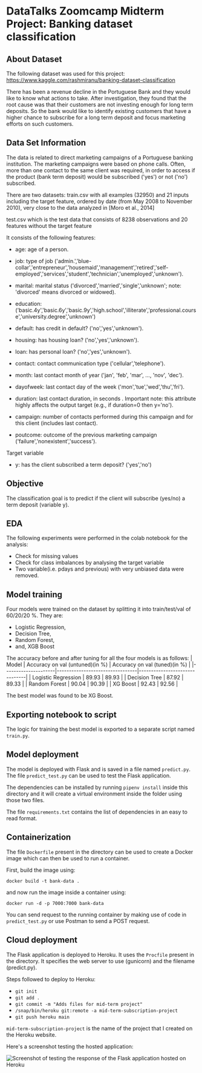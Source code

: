 # DataTalks Zoomcamp Midterm Project: Banking dataset classification
## About Dataset
The following dataset was used for this project: https://www.kaggle.com/rashmiranu/banking-dataset-classification

There has been a revenue decline in the Portuguese Bank and they would like to know what actions to take. After investigation, they found that the root cause was that their customers are not investing enough for long term deposits. So the bank would like to identify existing customers that have a higher chance to subscribe for a long term deposit and focus marketing efforts on such customers.

## Data Set Information

The data is related to direct marketing campaigns of a Portuguese banking institution. The marketing campaigns were based on phone calls. Often, more than one contact to the same client was required, in order to access if the product (bank term deposit) would be subscribed ('yes') or not ('no') subscribed.

There are two datasets: train.csv with all examples (32950) and 21 inputs including the target feature, ordered by date (from May 2008 to November 2010), very close to the data analyzed in [Moro et al., 2014]

test.csv which is the test data that consists of 8238 observations and 20 features without the target feature

It consists of the following features: 
- age: age of a person.

- job: type of job ('admin.','blue-collar','entrepreneur','housemaid','management','retired','self-employed','services','student','technician','unemployed','unknown').

- marital: marital status ('divorced','married','single','unknown'; note: 'divorced' means divorced or widowed).

- education: ('basic.4y','basic.6y','basic.9y','high.school','illiterate','professional.course','university.degree','unknown')

- default: has credit in default? ('no','yes','unknown').

- housing: has housing loan? ('no','yes','unknown').

- loan: has personal loan? ('no','yes','unknown').

- contact: contact communication type ('cellular','telephone').

- month: last contact month of year ('jan', 'feb', 'mar', …, 'nov', 'dec').

- dayofweek: last contact day of the week ('mon','tue','wed','thu','fri').

- duration: last contact duration, in seconds . Important note: this attribute highly affects the output target (e.g., if duration=0 then y='no').

- campaign: number of contacts performed during this campaign and for this client (includes last contact).

- poutcome: outcome of the previous marketing campaign ('failure','nonexistent','success').

Target variable
- y: has the client subscribed a term deposit? ('yes','no')

## Objective
The classification goal is to predict if the client will subscribe (yes/no) a term deposit (variable y).

## EDA
The following experiments were performed in the colab notebook for the analysis:
- Check for missing values
- Check for class imbalances by analysing the target variable
- Two variable(i.e. pdays and  previous) with very unbiased data were removed.

## Model training
Four models were trained on the dataset by splitting it into train/test/val of 60/20/20 %. They are:

- Logistic Regression,
- Decision Tree,
- Random Forest,
- and, XGB Boost

The accuracy before and after tuning for all the four models is as follows: 
| Model               | Accuracy on val (untuned)(in %) | Accuracy on val (tuned)(in %) |
|---------------------|---------------------------------|-------------------------------|
| Logistic Regression | 89.93                           | 89.93                        |
| Decision Tree       | 87.92                           | 89.33                         |
| Random Forest       | 90.04                           | 90.39                        |
| XG Boost            | 92.43                           | 92.56                         |

The best model was found to be XG Boost.
## Exporting notebook to script
The logic for training the best model is exported to a separate script named `train.py`.

## Model deployment
The model is deployed with Flask and is saved in a file named `predict.py`. The file `predict_test.py` can be used to test the Flask application.

The dependencies can be installed by running `pipenv install` inside this directory and it will create a virtual environment inside the folder using those two files.

The file `requirements.txt` contains the list of dependencies in an easy to read format.

## Containerization
The file `Dockerfile` present in the directory can be used to create a Docker image which can then be used to run a container.

First, build the image using:

```docker build -t bank-data .```

and now run the image inside a container using:

```docker run -d -p 7000:7000 bank-data```

You can send request to the running container by making use of code in `predict_test.py` or use Postman to send a POST request.

## Cloud deployment

The Flask application is deployed to Heroku. It uses the `Procfile` present in the directory. It specifies the web server to use (gunicorn) and the filename (predict.py).

Steps followed to deploy to Heroku:

- ```git init```
- ```git add .```
- ```git commit -m "Adds files for mid-term project"```
- ```/snap/bin/heroku git:remote -a mid-term-subscription-project```
- ```git push heroku main```

`mid-term-subscription-project` is the name of the project that I created on the Heroku website.

Here's a screenshot testing the hosted application:

![Screenshot of testing the response of the Flask application hosted on Heroku](heroku-deployment.png "Screenshot of testing the response of the Flask application hosted on Heroku")
